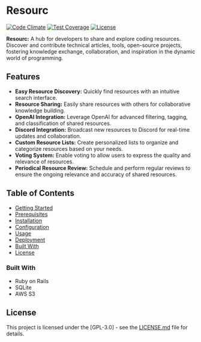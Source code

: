 # Resourc

[![Code Climate](https://codeclimate.com/github/a-chacon/resourc/badges/gpa.svg)](https://codeclimate.com/github/a-chacon/resourc)
[![Test Coverage](https://codeclimate.com/github/a-chacon/resourc/badges/coverage.svg)](https://codeclimate.com/github/a-chacon/resourc/coverage)
[![License](https://img.shields.io/badge/license-MIT-blue.svg)](https://opensource.org/licenses/MIT)

**Resourc:** A hub for developers to share and explore coding resources. Discover and contribute technical articles, tools, open-source projects, fostering knowledge exchange, collaboration, and inspiration in the dynamic world of programming.

## Features

- **Easy Resource Discovery:** Quickly find resources with an intuitive search interface.
- **Resource Sharing:** Easily share resources with others for collaborative knowledge building.
- **OpenAI Integration:** Leverage OpenAI for advanced filtering, tagging, and classification of shared resources.
- **Discord Integration:** Broadcast new resources to Discord for real-time updates and collaboration.
- **Custom Resource Lists:** Create personalized lists to organize and categorize resources based on your needs.
- **Voting System:** Enable voting to allow users to express the quality and relevance of resources.
- **Periodical Resource Review:** Schedule and perform regular reviews to ensure the ongoing relevance and accuracy of shared resources.

## Table of Contents
- [Getting Started](#getting-started)
- [Prerequisites](#prerequisites)
- [Installation](#installation)
- [Configuration](#configuration)
- [Usage](#usage)
- [Deployment](#deployment)
- [Built With](#built-with)
- [License](#license)

### Built With

- Ruby on Rails
- SQLite
- AWS S3

## License

This project is licensed under the [GPL-3.0] - see the [LICENSE.md](LICENSE.md) file for details.

